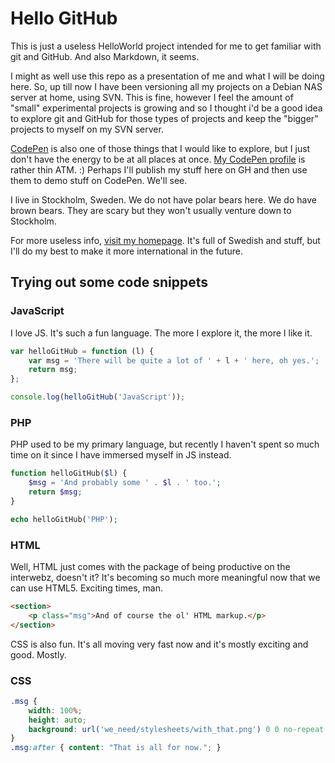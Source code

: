 Hello GitHub
============

This is just a useless HelloWorld project intended for me to get familiar with git and GitHub. And also Markdown, it seems.

I might as well use this repo as a presentation of me and what I will be doing here. So, up till now I have been versioning all my projects on a Debian NAS server at home, using SVN. This is fine, however I feel the amount of "small" experimental projects is growing and so I thought i'd be a good idea to explore git and GitHub for those types of projects and keep the "bigger" projects to myself on my SVN server.

[CodePen](http://codepen.io/ "CodePen") is also one of those things that I would like to explore, but I just don't have the energy to be at all places at once. [My CodePen profile](http://codepen.io/chromawoods/ "My CodePen profile") is rather thin ATM. :) Perhaps I'll publish my stuff here on GH and then use them to demo stuff on CodePen. We'll see.

I live in Stockholm, Sweden. We do not have polar bears here. We do have brown bears. They are scary but they won't usually venture down to Stockholm.

For more useless info, [visit my homepage](http://chromawoods.com/ "chromawoods.com"). It's full of Swedish and stuff, but I'll do my best to make it more international in the future.

Trying out some code snippets
-----------------------------

### JavaScript

I love JS. It's such a fun language. The more I explore it, the more I like it.

```javascript
var helloGitHub = function (l) {
    var msg = 'There will be quite a lot of ' + l + ' here, oh yes.';
    return msg;
};

console.log(helloGitHub('JavaScript'));
```

### PHP

PHP used to be my primary language, but recently I haven't spent so much time on it since I have immersed myself in JS instead.

```php
function helloGitHub($l) {
    $msg = 'And probably some ' . $l . ' too.';
    return $msg;
}

echo helloGitHub('PHP');
```

### HTML

Well, HTML just comes with the package of being productive on the interwebz, doesn't it? It's becoming so much more meaningful now that we can use HTML5. Exciting times, man.

```html
<section>
    <p class="msg">And of course the ol' HTML markup.</p>
</section>
```

CSS is also fun. It's all moving very fast now and it's mostly exciting and good. Mostly.

### CSS

```css
.msg {
    width: 100%;
    height: auto;
    background: url('we_need/stylesheets/with_that.png') 0 0 no-repeat transparent;
}
.msg:after { content: "That is all for now."; }
```
